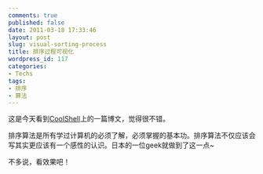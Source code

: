 ```yaml
---
comments: true
published: false
date: 2011-03-18 17:33:46
layout: post
slug: visual-sorting-process
title: 排序过程可视化
wordpress_id: 117
categories:
- Techs
tags:
- 排序
- 算法
---
```


这是今天看到[CoolShell](http://coolshell.cn/)上的一篇博文，觉得很不错。




排序算法是所有学过计算机的必须了解，必须掌握的基本功。排序算法不仅应该会写其实更应该有一个感性的认识。日本的一位geek就做到了这一点~


不多说，看效果吧！<!-- more -->


  


